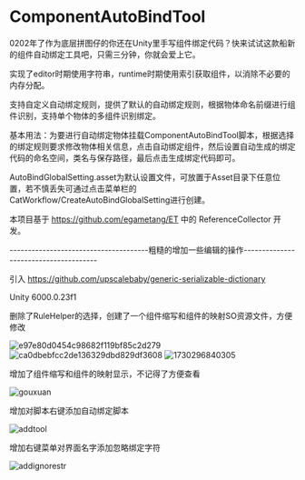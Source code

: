 # ComponentAutoBindTool
0202年了作为底层拼图仔的你还在Unity里手写组件绑定代码？快来试试这款船新的组件自动绑定工具吧，只需三分钟，你就会爱上它。

实现了editor时期使用字符串，runtime时期使用索引获取组件，以消除不必要的内存分配。

支持自定义自动绑定规则，提供了默认的自动绑定规则，根据物体命名前缀进行组件识别，支持单个物体的多组件识别绑定。

基本用法：为要进行自动绑定物体挂载ComponentAutoBindTool脚本，根据选择的绑定规则要求修改物体相关信息，点击自动绑定组件，然后设置自动生成的绑定代码的命名空间，类名与保存路径，最后点击生成绑定代码即可。

AutoBindGlobalSetting.asset为默认设置文件，可放置于Asset目录下任意位置，若不慎丢失可通过点击菜单栏的CatWorkflow/CreateAutoBindGlobalSetting进行创建。

本项目基于 https://github.com/egametang/ET 中的 ReferenceCollector 开发。

--------------------------------------粗糙的增加一些编辑的操作--------------------------------------

引入 https://github.com/upscalebaby/generic-serializable-dictionary

Unity 6000.0.23f1

删除了RuleHelper的选择，创建了一个组件缩写和组件的映射SO资源文件，方便修改

![e97e80d0454c98682f119bf85c2d279](https://github.com/user-attachments/assets/ee23484c-d4c4-4170-8511-d662c9157b2e)
![ca0dbebfcc2de136329dbd829df3608](https://github.com/user-attachments/assets/4ce2715c-9712-475e-a703-9297389b7241)
![1730296840305](https://github.com/user-attachments/assets/6fb29c94-6d5e-47dc-837e-f37cc5cc9dfd)


增加了组件缩写和组件的映射显示，不记得了方便查看

![gouxuan](https://github.com/user-attachments/assets/0a769082-ece3-4d39-a49e-69740f02ae15)

增加对脚本右键添加自动绑定脚本

![addtool](https://github.com/user-attachments/assets/3690637d-b421-4019-9200-5fe5d95bfd5b)

增加右键菜单对界面名字添加忽略绑定字符

![addignorestr](https://github.com/user-attachments/assets/c2634e3e-9515-4577-b42f-79dc7c6fdf4b)
